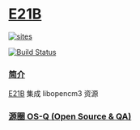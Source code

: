 ﻿# [E21B](https://github.com/OS-Q/E21B)

[![sites](http://182.61.61.133/link/resources/OSQ.png)](http://www.OS-Q.com)

[![Build Status](https://github.com/OS-Q/E21B/workflows/ubuntu/badge.svg)](https://github.com/OS-Q/E21B/actions/workflows/ubuntu.yml)
### [简介](https://github.com/OS-Q/E21B/wiki)

[E21B](https://github.com/OS-Q/E21B) 集成 libopencm3 资源

### [源圈 OS-Q (Open Source & QA) ](http://www.OS-Q.com)
